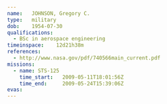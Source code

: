 ```yaml
---
name:	JOHNSON, Gregory C.
type:	military
dob:	1954-07-30
qualifications:
  - BSc in aerospace engineering
timeinspace:	12d21h38m
references:
  - http://www.nasa.gov/pdf/740566main_current.pdf
missions:
  - name: STS-125
    time_start:   2009-05-11T18:01:56Z
    time_end:     2009-05-24T15:39:06Z
evas:
---
```

